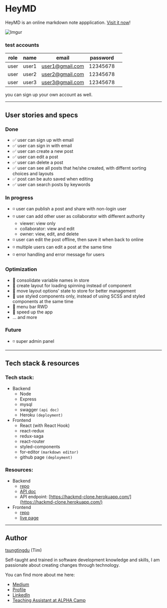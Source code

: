 # HeyMD

HeyMD is an online markdown note appplication. [Visit it now](https://tsungtingdu.github.io/heymd)!

![Imgur](https://i.imgur.com/CEe3JcG.png)

### test accounts
| role  | name  | email  |  password  |   |
|---|---|---|---|---|
| user | user1 | user1@gmail.com | 12345678 |
| user | user2 | user2@gmail.com | 12345678 |
| user | user3 | user3@gmail.com | 12345678 |


you can sign up your own account as well.

***
## User stories and specs

### Done
* ✅ user can sign up with email
* ✅ user can sign in with email
* ✅ user can create a new post
* ✅ user can edit a post
* ✅ user can delete a post
* ✅ user can see all posts that he/she created, with differnt sorting choices and layouts
* ✅ post can be auto saved when editing
* ✅ user can search posts by keywords

### In progress
* ◽️ user can publish a post and share with non-login user
* ◽️ user can add other user as collaborator with different authority
  * viewer: view only
  * collaborator: view and edit
  * owner: view, edit, and delete
* ◽️ user can edit the post offline, then save it when back to online
* ◽️ multiple users can edit a post at the same time
* ◽️ error handling and error message for users

### Optimization
* 🔸 consolidate variable names in store
* 🔸 create layout for loading spinning instead of component
* 🔸 move layout options' state to store for better management
* 🔸 use styled components only, instead of using SCSS and styled components at the same time
* 🔸 menu bar RWD
* 🔸 speed up the app
* ... and more  

### Future
* ◽️ super admin panel

***

## Tech stack & resources
### Tech stack:
* Backend
  * Node
  * Express
  * mysql
  * swagger `(api doc)`
  * Heroku `(deployment)`
* Frontend
  * React (with React Hook)
  * react-redux
  * redux-saga
  * react-router
  * styled-components
  * for-editor `(markdown editor)`
  * github page `(deployment)`

### Resources:
* Backend
  * [repo](https://github.com/tsungtingdu/hackmd_clone_api_server)
  * [API doc](https://hackmd-clone.herokuapp.com/api-doc/#/)
  * API endpoint: [https://hackmd-clone.herokuapp.com/](https://hackmd-clone.herokuapp.com/)
* Frontend
  * [repo](https://github.com/tsungtingdu/heymd)
  * [live page](https://tsungtingdu.github.io/heymd)

***

## Author
[tsungtingdu](https://github.com/tsungtingdu) (Tim)

Self-taught and trained in software development knowledge and skills, I am passionate about creating changes through technology.

You can find more about me here:
* [Medium](https://medium.com/tds-note)
* [Profile](https://tsungtingdu.github.io/profile)
* [LinkedIn](https://www.linkedin.com/in/tsung-ting-tu/)
* [Teaching Assistant at ALPHA Camp](https://lighthouse.alphacamp.co/users/3247/ta_profile)
